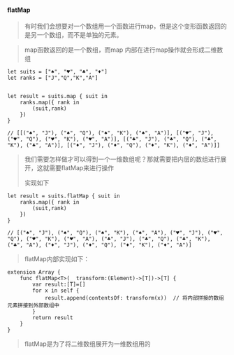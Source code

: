 #### flatMap

> 有时我们会想要对一个数组用一个函数进行map，但是这个变形函数返回的是另一个数组，而不是单独的元素。



> map函数返回的是一个数组，而map 内部在进行map操作就会形成二维数组

```
let suits = ["♠︎", "♥︎", "♣︎", "♦︎"]
let ranks = ["J","Q","K","A"]


let result = suits.map { suit in
	ranks.map({ rank in
		(suit,rank)
	})
}

// [[("♠︎", "J"), ("♠︎", "Q"), ("♠︎", "K"), ("♠︎", "A")], [("♥︎", "J"), ("♥︎", "Q"), ("♥︎", "K"), ("♥︎", "A")], [("♣︎", "J"), ("♣︎", "Q"), ("♣︎", "K"), ("♣︎", "A")], [("♦︎", "J"), ("♦︎", "Q"), ("♦︎", "K"), ("♦︎", "A")]]

```



> 我们需要怎样做才可以得到一个一维数组呢？那就需要把内层的数组进行展开，这就需要flatMap来进行操作
>
> 实现如下

```
let result = suits.flatMap { suit in
	ranks.map({ rank in
		(suit,rank)
	})
}

// [("♠︎", "J"), ("♠︎", "Q"), ("♠︎", "K"), ("♠︎", "A"), ("♥︎", "J"), ("♥︎", "Q"), ("♥︎", "K"), ("♥︎", "A"), ("♣︎", "J"), ("♣︎", "Q"), ("♣︎", "K"), ("♣︎", "A"), ("♦︎", "J"), ("♦︎", "Q"), ("♦︎", "K"), ("♦︎", "A")]
```



> flatMap内部实现如下：

```
extension Array {
	func flatMap<T>(_ transform:(Element)->[T])->[T] {
		var result:[T]=[]
		for x in self {
			result.append(contentsOf: transform(x))  // 将内部拼接的数组元素拼接到外部数组中
		}
		return result
	}
}
```

> flatMap是为了将二维数组展开为一维数组用的

